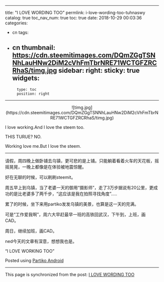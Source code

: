 
---
title: "I LOVE WORDING TOO"
permlink: i-love-wording-too-tuhnaswy
catalog: true
toc_nav_num: true
toc: true
date: 2018-10-29 00:03:36
categories:
- cn
tags:
- cn
thumbnail: https://cdn.steemitimages.com/DQmZGgTSNNhLauHNw2DiM2cVhFmTbrNRE71WCTGFZRCRhaS/timg.jpg
sidebar:
    right:
        sticky: true
widgets:
    -
        type: toc
        position: right
---


<center>![timg.jpg](https://cdn.steemitimages.com/DQmZGgTSNNhLauHNw2DiM2cVhFmTbrNRE71WCTGFZRCRhaS/timg.jpg)</center>

I love working.And I love the steem too.


THIS TURUE? NO.

Working love me.But I love the steem.

---

请假，周四晚上做卧铺去乌镇，更可悲的是上铺。只能躺着看着火车的天花板，摇摇晃晃，一晚上都像是在体验被地震惊醒。

好在无聊的时候，可以刷刷steemit。

周五早上到乌镇，当了老婆一天的御用“摄影师”，走了3万步据说有20公里，更成功的是比老婆多了两千步，“这应该是我在拍照寻找角度”.....

累了的时候，坐下来用partiko发发乌镇的美景，也算是这一天的完满。

可是“工作爱我啊”，周六大早赶最早一班的高铁回武汉，下午到，上班，画CAD。

周日，继续加班，画CAD。

ned今天的文章有深意，想想我也是。

“I LOVE WORKING TOO”

Posted using [Partiko Android](https://steemit.com/@partiko-android)

- - -

This page is synchronized from the post: [I LOVE WORDING TOO](https://steemit.com/@yellowbird/i-love-wording-too-tuhnaswy)
